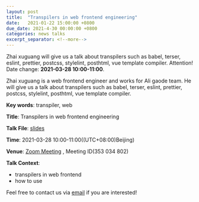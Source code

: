 ```yaml
---
layout: post
title:  "Transpilers in web frontend engineering"
date:   2021-01-22 15:00:00 +0800
due_date: 2021-4-30 00:00:00 +0800
categories: news talks
excerpt_separator: <!--more-->
---
```


Zhai xuguang will give us a talk about transpilers such as babel, terser, eslint, prettier, postcss, stylelint, posthtml,  vue template compiler.  Attention! Date change: **2021-03-28 10:00-11:00**.

<!--more-->

Zhai xuguang is a web frontend engineer and works for Ali gaode team.  He will give us a talk about transpilers such as babel, terser, eslint, prettier, postcss, stylelint, posthtml,  vue template compiler. 

**Key words**: transpiler, web

**Title**: Transpilers in web frontend engineering

**Talk File**: [slides](https://deeplang.org/assets/files/transpilers-package-tools-in-frontend-by-xuguang.pdf)

**Time**: 2021-03-28 10:00-11:00((UTC+08:00)Beijing) 

**Venue**: [Zoom Meeting](https://welink-meeting.zoom.us/j/353034802) , Meeting ID(353 034 802)  

**Talk Context**:

- transpilers in web frontend
- how to use 


Feel free to contact us via [email](mailto:swubear@163.com) if you are interested!

